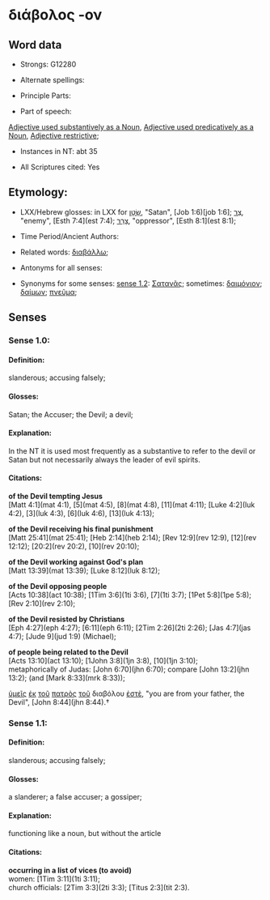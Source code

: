 # διάβολος -ον

<!-- Status: S2=NeedsFinalCheck -->
<!-- Lexica used for edits: BDAG LN CVB  -->

## Word data

* Strongs: G12280

* Alternate spellings: 

* Principle Parts: 

* Part of speech: 

[Adjective used substantively as a Noun](http://ugg.readthedocs.io/en/latest/noun_substantive_adj.html), 
[Adjective used predicatively as a Noun](http://ugg.readthedocs.io/en/latest/noun_predicate_adj.html), 
[Adjective restrictive](http://ugg.readthedocs.io/en/latest/adjective_restrictive.html); 

* Instances in NT: abt 35

* All Scriptures cited: Yes

## Etymology:

* LXX/Hebrew glosses: in LXX for [שָׂטָן](//en-uhl/H7854), "Satan", [Job 1:6)[job 1:6]; [צַר](//en-uhl/H6862), "enemy", [Esth 7:4](est 7:4); [צָרַר](//en-uhl/H6887), "oppressor", [Esth 8:1](est 8:1);

* Time Period/Ancient Authors: 

* Related words: [διαβάλλω](../G12250/01.md);

* Antonyms for all senses:

* Synonyms for some senses: [sense 1.2](#sense-12): [Σατανᾶς](../G45670/01.md); sometimes: [δαιμόνιον](../G11400/01.md); [δαίμων](../G11420/01.md); [πνεῦμα](../G41510/01.md);


## Senses 


### Sense 1.0: 

#### Definition:

slanderous; accusing falsely;

#### Glosses: 

 Satan; the Accuser; the Devil; a devil;

#### Explanation: 

In the NT it is used most frequently as a substantive to refer to the devil or Satan but not necessarily always the leader of evil spirits.

#### Citations: 

**of the Devil tempting Jesus**  
[Matt 4:1](mat 4:1), [5](mat 4:5), [8](mat 4:8), [11](mat 4:11); [Luke 4:2](luk 4:2), [3](luk 4:3), [6](luk 4:6), [13](luk 4:13);

**of the Devil receiving his final punishment**  
[Matt 25:41](mat 25:41); [Heb 2:14](heb 2:14); [Rev 12:9](rev 12:9), [12](rev 12:12); [20:2](rev 20:2), [10](rev 20:10);

**of the Devil working against God's plan**  
[Matt 13:39](mat 13:39); [Luke 8:12](luk 8:12);

**of the Devil opposing people**  
[Acts 10:38](act 10:38); [1Tim 3:6](1ti 3:6), [7](1ti 3:7); [1Pet 5:8](1pe 5:8); [Rev 2:10](rev 2:10);

**of the Devil resisted by Christians**  
[Eph 4:27](eph 4:27); [6:11](eph 6:11); [2Tim 2:26](2ti 2:26); [Jas 4:7](jas 4:7); [Jude 9](jud 1:9) (Michael);

**of people being related to the Devil**  
[Acts 13:10](act 13:10); [1John 3:8](1jn 3:8), [10](1jn 3:10);  
metaphorically of Judas: [John 6:70](jhn 6:70); compare [John 13:2](jhn 13:2); (and [Mark 8:33](mrk 8:33));

[ὑμεῖς](../G47710/01.md) [ἐκ](../G15370/01.md) [τοῦ](../G35880/01.md) [πατρὸς](../G39620/01.md) [τοῦ](../G35880/01.md) διαβόλου [ἐστὲ](../G00000/01.md), "you are from your father, the Devil", [John 8:44](jhn 8:44).†


### Sense 1.1: 

#### Definition:

slanderous; accusing falsely;

#### Glosses: 

 a slanderer; a false accuser; a gossiper; 

#### Explanation: 

functioning like a noun, but without the article

#### Citations: 

**occurring in a list of vices (to avoid)**  
women: [1Tim 3:11](1ti 3:11);  
church officials: [2Tim 3:3](2ti 3:3); [Titus 2:3](tit 2:3).

